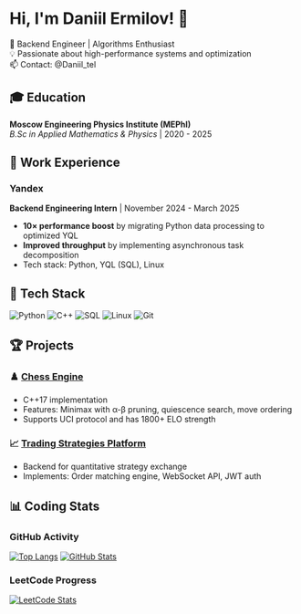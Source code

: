 # Hi, I'm Daniil Ermilov! 👋

🚀 Backend Engineer | Algorithms Enthusiast   
💡 Passionate about high-performance systems and optimization  
📫 Contact: @Daniil_tel

## 🎓 Education
**Moscow Engineering Physics Institute (MEPhI)**  
*B.Sc in Applied Mathematics & Physics* | 2020 - 2025  


## 💼 Work Experience  

### Yandex  
**Backend Engineering Intern** | November 2024 - March 2025  
- **10× performance boost** by migrating Python data processing to optimized YQL  
- **Improved throughput** by implementing asynchronous task decomposition  
- Tech stack: Python, YQL (SQL), Linux  

## 🔧 Tech Stack
![Python](https://img.shields.io/badge/-Python-3776AB?logo=python&logoColor=white)
![C++](https://img.shields.io/badge/-C++-00599C?logo=c%2B%2B&logoColor=white)
![SQL](https://img.shields.io/badge/-SQL-4479A1?logo=postgresql&logoColor=white)
![Linux](https://img.shields.io/badge/-Linux-FCC624?logo=linux&logoColor=black)
![Git](https://img.shields.io/badge/-Git-F05032?logo=git&logoColor=white)

## 🏆 Projects
### ♟️ [Chess Engine](https://github.com/danya-ermilov/chess_bot)
- C++17 implementation 
- Features: Minimax with α-β pruning, quiescence search, move ordering  
- Supports UCI protocol and has 1800+ ELO strength  

### 📈 [Trading Strategies Platform](https://github.com/danya-ermilov/server)  
- Backend for quantitative strategy exchange  
- Implements: Order matching engine, WebSocket API, JWT auth  

## 📊 Coding Stats
### GitHub Activity
[![Top Langs](https://github-readme-stats.vercel.app/api/top-langs/?username=danya-ermilov&layout=compact&theme=dracula&hide=html,css)](https://github.com/anuraghazra/github-readme-stats)
[![GitHub Stats](https://github-readme-stats.vercel.app/api?username=danya-ermilov&show_icons=true&theme=dracula&count_private=true)](https://github.com/anuraghazra/github-readme-stats)

### LeetCode Progress
[![LeetCode Stats](https://leetcard.jacoblin.cool/daniil_ermilov?theme=dark&font=baloo)](https://leetcode.com/daniil_ermilov/)
